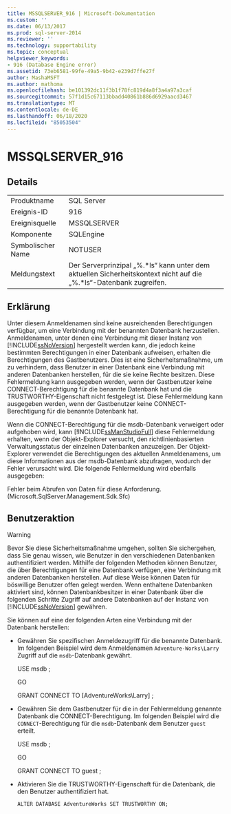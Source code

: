 ```yaml
---
title: MSSQLSERVER_916 | Microsoft-Dokumentation
ms.custom: ''
ms.date: 06/13/2017
ms.prod: sql-server-2014
ms.reviewer: ''
ms.technology: supportability
ms.topic: conceptual
helpviewer_keywords:
- 916 (Database Engine error)
ms.assetid: 73eb6581-99fe-49a5-9b42-e239d7ffe27f
author: MashaMSFT
ms.author: mathoma
ms.openlocfilehash: be101392dc11f3b1f78fc819d4a8f3a4a97a3caf
ms.sourcegitcommit: 57f1d15c67113bbadd40861b886d6929aacd3467
ms.translationtype: MT
ms.contentlocale: de-DE
ms.lasthandoff: 06/18/2020
ms.locfileid: "85053504"
---
```

# <a name="mssqlserver_916"></a>MSSQLSERVER_916
    
## <a name="details"></a>Details  
  
|||  
|-|-|  
|Produktname|SQL Server|  
|Ereignis-ID|916|  
|Ereignisquelle|MSSQLSERVER|  
|Komponente|SQLEngine|  
|Symbolischer Name|NOTUSER|  
|Meldungstext|Der Serverprinzipal „%.*ls“ kann unter dem aktuellen Sicherheitskontext nicht auf die „%.\*ls“-Datenbank zugreifen.|  
  
## <a name="explanation"></a>Erklärung  
 Unter diesem Anmeldenamen sind keine ausreichenden Berechtigungen verfügbar, um eine Verbindung mit der benannten Datenbank herzustellen. Anmeldenamen, unter denen eine Verbindung mit dieser Instanz von [!INCLUDE[ssNoVersion](../../includes/ssnoversion-md.md)] hergestellt werden kann, die jedoch keine bestimmten Berechtigungen in einer Datenbank aufweisen, erhalten die Berechtigungen des Gastbenutzers. Dies ist eine Sicherheitsmaßnahme, um zu verhindern, dass Benutzer in einer Datenbank eine Verbindung mit anderen Datenbanken herstellen, für die sie keine Rechte besitzen. Diese Fehlermeldung kann ausgegeben werden, wenn der Gastbenutzer keine CONNECT-Berechtigung für die benannte Datenbank hat und die TRUSTWORTHY-Eigenschaft nicht festgelegt ist. Diese Fehlermeldung kann ausgegeben werden, wenn der Gastbenutzer keine CONNECT-Berechtigung für die benannte Datenbank hat.  
  
 Wenn die CONNECT-Berechtigung für die msdb-Datenbank verweigert oder aufgehoben wird, kann [!INCLUDE[ssManStudioFull](../../includes/ssmanstudiofull-md.md)] diese Fehlermeldung erhalten, wenn der Objekt-Explorer versucht, den richtlinienbasierten Verwaltungsstatus der einzelnen Datenbanken anzuzeigen. Der Objekt-Explorer verwendet die Berechtigungen des aktuellen Anmeldenamens, um diese Informationen aus der msdb-Datenbank abzufragen, wodurch der Fehler verursacht wird. Die folgende Fehlermeldung wird ebenfalls ausgegeben:  
  
 Fehler beim Abrufen von Daten für diese Anforderung. (Microsoft.SqlServer.Management.Sdk.Sfc)  
  
## <a name="user-action"></a>Benutzeraktion  
  
> [!WARNING]  
>  Bevor Sie diese Sicherheitsmaßnahme umgehen, sollten Sie sichergehen, dass Sie genau wissen, wie Benutzer in den verschiedenen Datenbanken authentifiziert werden. Mithilfe der folgenden Methoden können Benutzer, die über Berechtigungen für eine Datenbank verfügen, eine Verbindung mit anderen Datenbanken herstellen. Auf diese Weise können Daten für böswillige Benutzer offen gelegt werden. Wenn enthaltene Datenbanken aktiviert sind, können Datenbankbesitzer in einer Datenbank über die folgenden Schritte Zugriff auf andere Datenbanken auf der Instanz von [!INCLUDE[ssNoVersion](../../includes/ssnoversion-md.md)] gewähren.  
  
 Sie können auf eine der folgenden Arten eine Verbindung mit der Datenbank herstellen:  
  
-   Gewähren Sie spezifischen Anmeldezugriff für die benannte Datenbank. Im folgenden Beispiel wird dem Anmeldenamen `Adventure-Works\Larry` Zugriff auf die `msdb`-Datenbank gewährt.  
  
     USE msdb ;  
  
     GO  
  
     GRANT CONNECT TO [AdventureWorks\Larry] ;  
  
-   Gewähren Sie dem Gastbenutzer für die in der Fehlermeldung genannte Datenbank die CONNECT-Berechtigung. Im folgenden Beispiel wird die `CONNECT`-Berechtigung für die `msdb`-Datenbank dem Benutzer `guest` erteilt.  
  
     USE msdb ;  
  
     GO  
  
     GRANT CONNECT TO guest ;  
  
-   Aktivieren Sie die TRUSTWORTHY-Eigenschaft für die Datenbank, die den Benutzer authentifiziert hat.  
  
     `ALTER DATABASE AdventureWorks SET TRUSTWORTHY ON;`  
  
  
